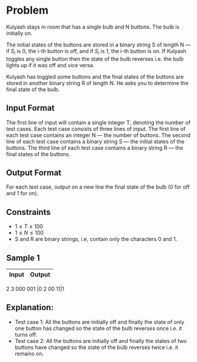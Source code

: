 
# Problem
Kulyash stays in room that has a single bulb and 
N buttons. The bulb is initially on.

The initial states of the buttons are stored in a binary string S of length N — if $S_i$ is 0, the i-th button is off, and if $S_i$ is 1, the i-th button is on. If Kulyash toggles any single button then the state of the bulb reverses i.e. the bulb lights up if it was off and vice versa.

Kulyash has toggled some buttons and the final states of the buttons are stored in another binary string 
R of length N. He asks you to determine the final state of the bulb.

## Input Format
The first line of input will contain a single integer T, denoting the number of test cases.
Each test case consists of three lines of input.
The first line of each test case contains an integer N — the number of buttons.
The second line of each test case contains a binary string S — the initial states of the buttons. The third line of each test case contains a binary string R — the final states of the buttons.
## Output Format
For each test case, output on a new line the final state of the bulb (0 for off and 1 for on).

## Constraints
- $1≤T≤100$
- $1≤N≤100$
- S and R are binary strings, i.e, contain only the characters 0 and 1.

## Sample 1
Input|Output
-|-
2
3
000
001 |0
2
00
11|1
## Explanation:
- Test case 1: All the buttons are initially off and finally the state of only one button has changed so the state of the bulb reverses once i.e. it turns off.
- Test case 2: All the buttons are initially off and finally the states of two buttons have changed so the state of the bulb reverses twice i.e. it remains on.